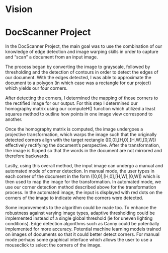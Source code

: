# Vision

# DocScanner Project

In the DocScanner Project, the main goal was to use the combination of our knowledge of edge detection and image warping skills in order to capture and “scan” a document from an input image. 

The process began by converting the image to grayscale, followed by thresholding and the detection of contours in order to detect the edges of our document. With the edges detected, I was able to approximate the document to a polygon (in which case was a rectangle for our project) which yields our four corners. 

After detecting the corners, I determined the mapping of those corners to the rectified image for our output. For this step I determined our homography matrix using our computeH() function which utilized a least squares method to outline how points in one image view correspond to another. 

Once the homography matrix is computed, the image undergoes a projective transformation, which warps the image such that the originally detected corners align with the target rectangle ([0,0],[H,0],[H,W],[0,W]) effectively rectifying the document’s perspective. After the transformation, the image is flipped so that the words in the document are not mirrored and therefore backwards. 

Lastly, using this overall method, the input image can undergo a manual and automated mode of corner detection. In manual mode, the user types in each corner of the document in the form ([0,0],[H,0],[H,W],[0,W]) which is then used to map the image for the transformation. In automated mode, we use our corner detection method described above for the transformation process. In the automated image, the input is displayed with red dots on the corners of the image to indicate where the corners were detected. 

Some improvements to the algorithm could be made too. To enhance the robustness against varying image types, adaptive thresholding could be implemented instead of a single global threshold (ie for uneven lighting conditions). Edge detection algorithms such as Canny could be potentially implemented for more accuracy. Potential machine learning models trained on images of documents so that it could better detect corners. For manual mode perhaps some graphical interface which allows the user to use a mouseclick to select the corners of the image. 

